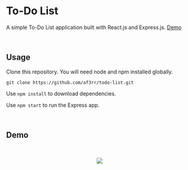 # To-Do List

A simple To-Do List application built with React.js and Express.js. [Demo](https://react-todo-list.azurewebsites.net/)

<br>

## Usage
Clone this repository. You will need node and npm installed globally.
```
git clone https://github.com/af3rr/todo-list.git
```
Use `npm install` to download dependencies.

Use `npm start` to run the Express app.

<br>

## Demo

<br>

<p align="center">
<img src="https://user-images.githubusercontent.com/45947696/80551163-910bff80-8990-11ea-9c84-fc7813b3673a.gif">
</p>
